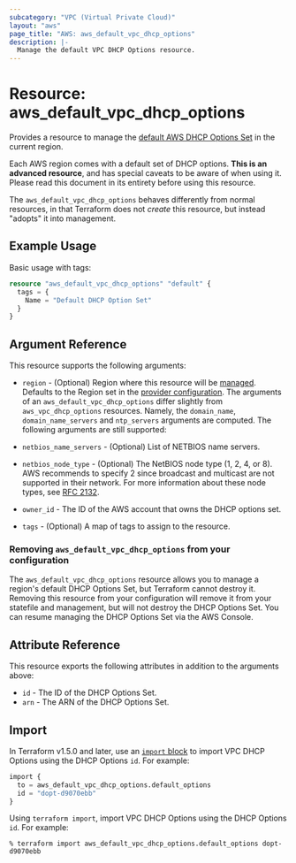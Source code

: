 ```yaml
---
subcategory: "VPC (Virtual Private Cloud)"
layout: "aws"
page_title: "AWS: aws_default_vpc_dhcp_options"
description: |-
  Manage the default VPC DHCP Options resource.
---
```


# Resource: aws_default_vpc_dhcp_options

Provides a resource to manage the [default AWS DHCP Options Set](http://docs.aws.amazon.com/AmazonVPC/latest/UserGuide/VPC_DHCP_Options.html#AmazonDNS)
in the current region.

Each AWS region comes with a default set of DHCP options.
**This is an advanced resource**, and has special caveats to be aware of when
using it. Please read this document in its entirety before using this resource.

The `aws_default_vpc_dhcp_options` behaves differently from normal resources, in that
Terraform does not _create_ this resource, but instead "adopts" it
into management.

## Example Usage

Basic usage with tags:

```terraform
resource "aws_default_vpc_dhcp_options" "default" {
  tags = {
    Name = "Default DHCP Option Set"
  }
}
```

## Argument Reference

This resource supports the following arguments:

* `region` - (Optional) Region where this resource will be [managed](https://docs.aws.amazon.com/general/latest/gr/rande.html#regional-endpoints). Defaults to the Region set in the [provider configuration](https://registry.terraform.io/providers/hashicorp/aws/latest/docs#aws-configuration-reference).
The arguments of an `aws_default_vpc_dhcp_options` differ slightly from `aws_vpc_dhcp_options`  resources.
Namely, the `domain_name`, `domain_name_servers` and `ntp_servers` arguments are computed.
The following arguments are still supported:

* `netbios_name_servers` - (Optional) List of NETBIOS name servers.
* `netbios_node_type` - (Optional) The NetBIOS node type (1, 2, 4, or 8). AWS recommends to specify 2 since broadcast and multicast are not supported in their network. For more information about these node types, see [RFC 2132](http://www.ietf.org/rfc/rfc2132.txt).
* `owner_id` - The ID of the AWS account that owns the DHCP options set.
* `tags` - (Optional) A map of tags to assign to the resource.

### Removing `aws_default_vpc_dhcp_options` from your configuration

The `aws_default_vpc_dhcp_options` resource allows you to manage a region's default DHCP Options Set,
but Terraform cannot destroy it. Removing this resource from your configuration
will remove it from your statefile and management, but will not destroy the DHCP Options Set.
You can resume managing the DHCP Options Set via the AWS Console.

## Attribute Reference

This resource exports the following attributes in addition to the arguments above:

* `id` - The ID of the DHCP Options Set.
* `arn` - The ARN of the DHCP Options Set.

## Import

In Terraform v1.5.0 and later, use an [`import` block](https://developer.hashicorp.com/terraform/language/import) to import VPC DHCP Options using the DHCP Options `id`. For example:

```terraform
import {
  to = aws_default_vpc_dhcp_options.default_options
  id = "dopt-d9070ebb"
}
```

Using `terraform import`, import VPC DHCP Options using the DHCP Options `id`. For example:

```console
% terraform import aws_default_vpc_dhcp_options.default_options dopt-d9070ebb
```
